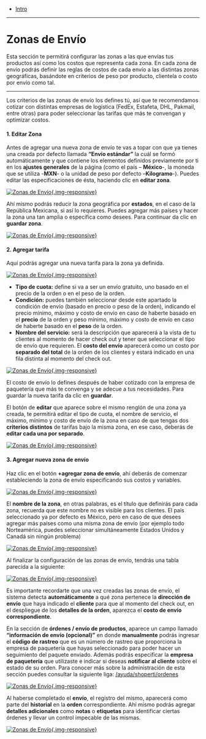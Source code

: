 - [Intro](#intro)

***

<a name="intro"></a>
# Zonas de Envío

Esta sección te permitirá configurar las zonas a las que envías tus productos así como los costos que representa cada zona. En cada zona de envío podrás definir las reglas de costos de cada envío a las distintas zonas geográficas, basándote en criterios de peso por producto, clientela o costo por envío como tal.

---

Los criterios de las zonas de envío los defines tú, así que te recomendamos cotizar con distintas empresas de logística (FedEx, Estafeta, DHL, Pakmail, entre otras) para poder seleccionar las tarifas que más te convengan y optimizar costos.

#### 1. Editar Zona

Antes de agregar una nueva zona de envío te vas a topar con que ya tienes una creada por defecto llamada **“Envío estándar”** la cuál se formó automáticamente y que contiene los elementos definidos previamente por ti en los **ajustes generales** de la página (como el país – **México**-, la moneda que se utiliza -**MXN**- o la unidad de peso por defecto –**Kilogramo**-). Puedes editar las especificaciones de ésta, haciendo clic en **editar zona**.

[![Zonas de Envío](/img/help/settings/single/shipping.jpg){.img-responsive}](/img/help/settings/single/shipping.jpg)

Ahí mismo podrás reducir la zona geográfica por **estados**, en el caso de la República Mexicana, si así lo requieres. Puedes agregar más países y hacer la zona una tan amplia o específica como desees. Para continuar da clic en **guardar zona**.

[![Zonas de Envío](/img/help/settings/single/shipping-states.jpg){.img-responsive}](/img/help/settings/single/shipping-states.jpg)

#### 2. Agregar tarifa

Aquí podrás agregar una nueva tarifa para la zona ya definida.

[![Zonas de Envío](/img/help/settings/single/shipping-fare.jpg){.img-responsive}](/img/help/settings/single/shipping-fare.jpg)

*   **Tipo de cuota:** define si va a ser un envío gratuito, uno basado en el precio de la orden o en el peso de la orden.
*   **Condición:** puedes también seleccionar desde este apartado la condición de envío (basado en precio o peso de la orden), indicando el precio mínimo, máximo y costo de envío en caso de haberte basado en el **precio** de la orden y peso mínimo, máximo y costo de envío en caso de haberte basado en el **peso** de la orden.
*   **Nombre del servicio:** será la descripción que aparecerá a la vista de tu clientes al momento de hacer check out y tener que seleccionar el tipo de envío que requieren. El **costo del envío** aparecerá como un costo por **separado del total** de la orden de los clientes y estará indicado en una fila distinta al momento del check out.

[![Zonas de Envío](/img/help/settings/single/shipping-quote.jpg){.img-responsive}](/img/help/settings/single/shipping-quote.jpg)

El costo de envío lo defines después de haber cotizado con la empresa de paquetería que más te convenga y se adecue a tus necesidades. Para guardar la nueva tarifa da clic en **guardar**.

El botón de **editar** que aparece sobre el mismo renglón de una zona ya creada, te permitirá editar el tipo de cuota, el nombre de servicio, el máximo, mínimo y costo de envío de la zona en caso de que tengas dos **criterios distintos** de tarifas bajo la misma zona, en ese caso, deberás de **editar cada una por separado**.

[![Zonas de Envío](/img/help/settings/single/shipping-heavy-quota.jpg){.img-responsive}](/img/help/settings/single/shipping-heavy-quota.jpg)

#### 3. Agregar nueva zona de envío

Haz clic en el botón **+agregar zona de envío**, ahí deberás de comenzar estableciendo la zona de envío especificando sus costos y variables.

[![Zonas de Envío](/img/help/settings/single/new-shipping.jpg){.img-responsive}](/img/help/settings/single/new-shipping.jpg)

El **nombre de la zona**, en otras palabras, es el título que definirás para cada zona, recuerda que este nombre no es visible para los clientes. El país seleccionado ya por defecto es México, pero en caso de que desees agregar más países como una misma zona de envío (por ejemplo todo Norteamérica, puedes seleccionar simultáneamente Estados Unidos y Canadá sin ningún problema)

[![Zonas de Envío](/img/help/settings/single/shipping-name.jpg){.img-responsive}](/img/help/settings/single/shipping-name.jpg)

Al finalizar la configuración de las zonas de envío, tendrás una tabla parecida a la siguiente:

[![Zonas de Envío](/img/help/settings/single/shipping-table.jpg){.img-responsive}](/img/help/settings/single/shipping-table.jpg)

Es importante recordarte que una vez creadas las zonas de envío, el sistema detecta **automáticamente** a qué zona pertenece la **dirección de envío** que haya indicado el **cliente** para que al momento del check out, en el despliegue de los **detalles de la orden**, aparezca el **costo de envío correspondiente**.

En la sección de **órdenes / envío de productos**, aparece un campo llamado **“información de envío (opcional)”** en donde **manualmente** podrás ingresar el **código de rastreo** que es un número de rastreo que proporciona la empresa de paquetería que hayas seleccionado para poder hacer un seguimiento del paquete enviado. Además podrás especificar la **empresa de paquetería** que utilizaste e indicar si deseas **notificar al cliente** sobre el estado de su orden. Para conocer más sobre la administración de esta sección puedes consultar la siguiente liga: [/ayuda/shoperti/ordenes](/ayuda/shoperti/ordenes)

[![Zonas de Envío](/img/help/settings/single/shipping-orders.jpg){.img-responsive}](/img/help/settings/single/shipping-orders.jpg)

Al haberse completado el **envío**, el registro del mismo, aparecerá como parte del **historial** en la **orden** correspondiente. Ahí mismo podrás agregar **detalles adicionales** como **notas** o **etiquetas** para identificar ciertas órdenes y llevar un control impecable de las mismas.

[![Zonas de Envío](/img/help/settings/single/shipping-history.jpg){.img-responsive}](/img/help/settings/single/shipping-history.jpg)
